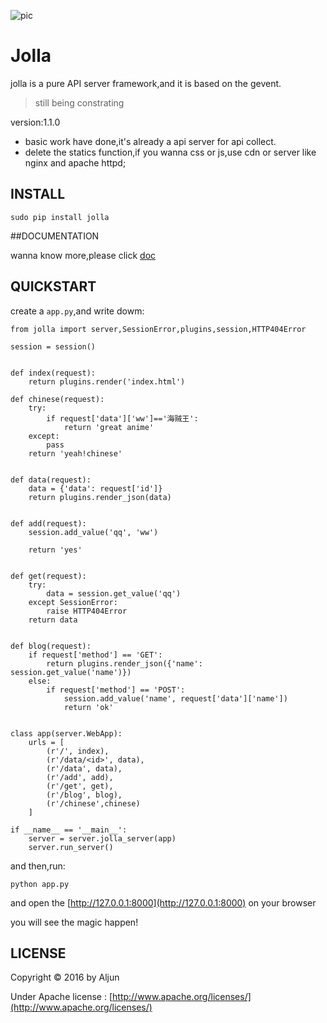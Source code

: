![pic](https://github.com/salamer/jolla/blob/master/pic/JOLLA.png)

# Jolla
jolla is a pure API server framework,and it is based on the gevent.

> still being constrating

version:1.1.0
- basic work have done,it's already a api server for api collect.
- delete the statics function,if you wanna css or js,use cdn or server like nginx and apache httpd;

## INSTALL


    sudo pip install jolla



##DOCUMENTATION

wanna know more,please click [doc](http://salamer.github.io/jolla)

## QUICKSTART
create a `app.py`,and write dowm:

```
from jolla import server,SessionError,plugins,session,HTTP404Error

session = session()


def index(request):
    return plugins.render('index.html')

def chinese(request):
    try:
        if request['data']['ww']=='海贼王':
            return 'great anime'
    except:
        pass
    return 'yeah!chinese'


def data(request):
    data = {'data': request['id']}
    return plugins.render_json(data)


def add(request):
    session.add_value('qq', 'ww')

    return 'yes'


def get(request):
    try:
        data = session.get_value('qq')
    except SessionError:
        raise HTTP404Error
    return data


def blog(request):
    if request['method'] == 'GET':
        return plugins.render_json({'name': session.get_value('name')})
    else:
        if request['method'] == 'POST':
            session.add_value('name', request['data']['name'])
            return 'ok'


class app(server.WebApp):
    urls = [
        (r'/', index),
        (r'/data/<id>', data),
        (r'/data', data),
        (r'/add', add),
        (r'/get', get),
        (r'/blog', blog),
        (r'/chinese',chinese)
    ]

if __name__ == '__main__':
    server = server.jolla_server(app)
    server.run_server()
```

and then,run:

```
python app.py
```

and open the [http://127.0.0.1:8000](http://127.0.0.1:8000) on your browser

you will see the magic happen!

## LICENSE
Copyright © 2016 by Aljun

Under Apache license : [http://www.apache.org/licenses/](http://www.apache.org/licenses/)
